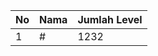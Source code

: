 | No | Nama            | Jumlah Level |
|----|-----------------|--------------|
| 1  | #    |    1232        |

